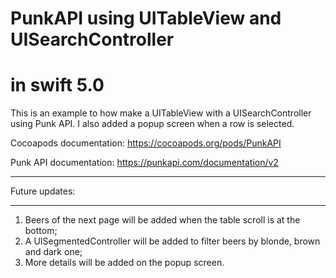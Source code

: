# PunkAPI using UITableView and UISearchController 
# in swift 5.0
This is an example to how make a UITableView with a UISearchController using Punk API. I also added a popup screen when a row is selected.


Cocoapods documentation: https://cocoapods.org/pods/PunkAPI


Punk API documentation: https://punkapi.com/documentation/v2


_____________________________________________________

Future updates:
_____________________________________________________

1. Beers of the next page will be added when the table scroll is at the bottom;
2. A UISegmentedController will be added to filter beers by blonde, brown and dark one;
3. More details will be added on the popup screen.
